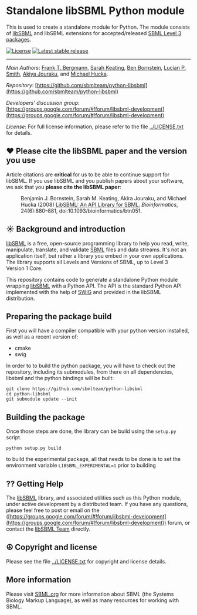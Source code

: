 Standalone libSBML Python module
================================

This is used to create a standalone module for Python.  The module consists of [libSBML](http://sbml.org/Software/libSBML) and libSBML extensions for accepted/released [SBML Level 3 packages](http://sbml.org/Documents/Specifications#SBML_Level_3_Packages).

[![License](http://img.shields.io/:license-LGPL-blue.svg)](https://www.gnu.org/licenses/old-licenses/lgpl-2.1.en.html)  [![Latest stable release](https://img.shields.io/badge/Latest_stable_release-5.19.0-brightgreen.svg)](http://shields.io)

----
*Main Authors*: [Frank T. Bergmann](http://www.cos.uni-heidelberg.de/index.php/f.bergmann?l=_e), [Sarah Keating](http://www.ebi.ac.uk/about/people/sarah-keating), [Ben Bornstein](http://www.bbornstein.org), [Lucian P. Smith](http://www.washington.edu/home/peopledir/?method=name&term=smith), [Akiya Jouraku](https://www.researchgate.net/profile/Akiya_Jouraku), and [Michael Hucka](http://www.cds.caltech.edu/~mhucka).

*Repository*:   [https://github.com/sbmlteam/python-libsbml](https://github.com/sbmlteam/python-libsbml)

*Developers' discussion group*: [https://groups.google.com/forum/#!forum/libsbml-development](https://groups.google.com/forum/#!forum/libsbml-development)

*License*: For full license information, please refer to the file [../LICENSE.txt](https://raw.githubusercontent.com/sbmlteam/python-libsbml/master/LICENSE.txt) for details.


♥️ Please cite the libSBML paper and the version you use
---------------------------------------------------------

Article citations are **critical** for us to be able to continue support for libSBML.  If you use libSBML and you publish papers about your software, we ask that you **please cite the libSBML paper**:

<dl>
<dd>
Benjamin J. Bornstein, Sarah M. Keating, Akira Jouraku, and Michael Hucka (2008) <a href="https://academic.oup.com/bioinformatics/article/24/6/880/194657/LibSBML-an-API-Library-for-SBML">LibSBML: An API Library for SBML.</a> <i>Bioinformatics</i>, 24(6):880–881, doi:10.1093/bioinformatics/btn051.
</dd>
</dl>


☀ Background and introduction
-----------------------------

[libSBML](http://sbml.org/Software/libSBML) is a free, open-source programming library to help you read, write, manipulate, translate, and validate [SBML](http://sbml.org) files and data streams. It's not an application itself, but rather a library you embed in your own applications. The library supports all Levels and Versions of SBML, up to Level&nbsp;3 Version&nbsp;1 Core.

This repository contains code to generate a standalone Python module wrapping [libSBML](http://sbml.org/Software/libSBML) with a Python API.  The API is the standard Python API implemented with the help of [SWIG](http://swig.org) and provided in the libSBML distribution.

Preparing the package build
------------
First you will have a compiler compatible with your python version installed, as well as a recent version of: 

* cmake
* swig

In order to to build the python package, you will have to check out the repository, including its submodules, from there on all dependencies, libsbml and the python bindings will be built: 

	git clone https://github.com/sbmlteam/python-libsbml
	cd python-libsbml
	git submodule update --init


Building the package
------------
Once those steps are done, the library can be build using the `setup.py` script.

	python setup.py build

to build the experimental package, all that needs to be done is to set the environment variable `LIBSBML_EXPERIMENTAL=1` prior to building

⁇ Getting Help
------------

The [libSBML](http://sbml.org/Software/libSBML) library, and associated utilities such as this Python module, under active development by a distributed team.  If you have any questions, please feel free to post or email on the  ([https://groups.google.com/forum/#!forum/libsbml-development](https://groups.google.com/forum/#!forum/libsbml-development)) forum, or contact the [libSBML Team](mailto:libsbml-team@googlegroups.com) directly.


☮ Copyright and license
---------------------

Please see the file [../LICENSE.txt](https://raw.githubusercontent.com/sbmlteam/python-libsbml/master/LICENSE.txt) for copyright and license details.


More information
----------------

Please visit [SBML.org](http://sbml.org) for more information about SBML (the Systems Biology Markup Language), as well as many resources for working with SBML.

